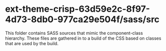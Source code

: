 # ext-theme-crisp-63d59e2c-8f97-4d73-8db0-977ca29e504f/sass/src

This folder contains SASS sources that mimic the component-class hierarchy. These files
are gathered in to a build of the CSS based on classes that are used by the build.
